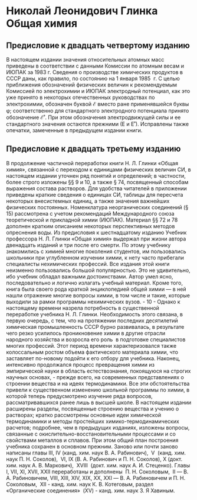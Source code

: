 # Николай Леонидович Глинка <br> Общая химия

## Предисловие к двадцать четвертому изданию

В настоящем издании значения относительных атомных масс приведены в соответствии с данными Комиссии по атомным весам и ИЮПАК за 1983 г. Сведения о производстве химических продуктов в СССР даны, как правило, по состоянию на 1 января 1985  г. С целью приближения обозначений физических величин к рекомендуемым Комиссией по электрохимии и ИЮПАК электродный потенциал, как это уже принято в некоторых отечественных руководствах по электрохимии, обозначен буквой ℰ вместо ране применявшейся буквы φ; соответственно для стандартного электродного потенциала принято обозначение ℰ˚. При этом обозначения электродвижущей силы и ее стандартного значения остаются прежними (Е и Е˚). Исправлены также опечатки, замеченные в предыдущем издании книги.


## Предисловие к двадцать третьему изданию

В продолжение частичной переработки книги Н. Л. Глинки «Общая химия», связанной с переходом к единицами физических величин СИ, в настоящем издании уточнен ряд понятий и определений; в частности, более строго изложены §§ 9 и 10, а также § 74, посвященный способам выражения состава растворов. Для удобства читателей в приложении приведены краткие сведения о единицах СИ, таблицы для пересчета некоторых внесистемных единиц, а также значения важнейших физических постоянных. Номенклатура неорганических соединений (§ 15) рассмотрена с учетом рекомендаций Международного союза теоретической и прикладной химии (ИЮПАК). Материал §§ 72 и 78 дополнен кратким описанием некоторых перспективных методов опреснения воды.   Из предисловия к шестнадцатому изданию   Учебник профессора Н. Л. Глинки «Общая химия» выдержал при жизни автора двенадцать изданий и три после его смерти. По этому учебнику знакомились с химией многие поколения студентов, им пользовались школьники при углубленном изучении химии, к нету часто прибегали специалисты нехимических профессий. Все издания этой книги неизменно пользовались большой популярностью. Это не удивительно, ибо учебник обладал важными достоинствами. Автор умел ясно, последовательно и логично излагать учебный материал. Кроме того, книга была своего рода краткой энциклопедией общей химии — в ней нашли отражение многие вопросы химии, в том числе и такие, которые выходили за рамки программы нехимических вузов.   - 10 -   Однако к настоящему времени назрела потребность в существенной переработке учебника Н. Л. Глинки. Необходимость этого связана, в первую очередь, с тем, что на протяжении последних десятилетий химическая промышленность СССР бурно развивалась, в результате чего резко усилилось проникновение химии в другие отрасли народного хозяйства и возросла его роль  в подготовке специалистов многих профессий. Этот период времени характеризовался также колоссальным ростом объема фактического материала химии, что заставляет по-новому подойти к его отбору для учебника. Наконец, интенсивно продолжался процесс превращения химии из эмпирической науки в область естествознания, покоящуюся на строгих научных основах, - прежде всего, на современных представлениях о строении вещества и на идеях термодинамики. Все эти обстоятельства привели к существенном изменению школьной программы по химии, в которой теперь предусмотрено изучение ряда вопросов, рассматривавшихся ранее лишь в высшей школе. В настоящем издании расширены разделы, посвященные строению вещества и учению о растворах; кратко рассмотрены основные идеи химической термодинамики и методы простейших химико-термодинамических расчетов; подробнее, чем в
предыдущих изданиях, изложены вопросы, связанные с окислительно-восстановительными процессами и со свойствами металлов и сплавов. При этом общий план построения учебника сохранен в основном прежним. Заново или почти заново написаны главы III, IV (канд. хим. наук В. А. Рабинович),  V  (канд. хим. наук П. Н. Соколов),  VI, IX (В. А. Рабинович и П. Н. Соколов), X (докт. хим. наук А. В. Маркович),  XVIII  (докт. хим. наук А. И. Стеценко). Главы  I, VII, XI, XVII, XXII переработаны и дополнены  П. Н. Соколовым,  II — В. А. Рабиновичем, VIII, XIII, XIV, XIX, XX, XXI — В. А. Рабиновичем и П. Н. Соколовым,  XII - канд. хим. наук К. В. Котеговым, раздел «Органические соединения»  (XV) - канд. хим. наук З. Я Хавиным.
